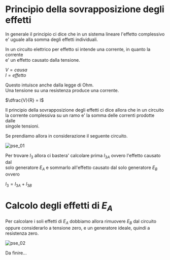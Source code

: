# Principio della sovrapposizione degli effetti  

In generale il principio ci dice che in un sistema lineare l'effetto complessivo  
e' uguale alla somma degli effetti individuali.  

In un circuito elettrico per effetto si intende una corrente, in quanto la corrente  
e' un effetto causato dalla tensione.  

$V = causa$  
$I = effetto$  

Questo intuisce anche dalla legge di Ohm.  
Una tensione su una resistenza produce una corrente.  

$\dfrac{V}{R} = I$  

Il principio della sovrapposizione degli effetti ci dice allora che in un circuito  
la corrente complessiva su un ramo e' la somma delle correnti prodotte dalle  
singole tensioni.

Se prendiamo allora in considerazione il seguente circuito.  

![pse_01](https://user-images.githubusercontent.com/7195133/208917689-e7577f03-3f90-4c2f-9604-41e31363e6db.jpg)  

Per trovare $I_3$ allora ci bastera' calcolare prima $I_{3A}$ ovvero l'effetto causato dal  
solo generatore $E_A$ e sommarlo all'effetto causato dal solo generatore $E_B$ ovvero

$I_3 = I_{3A} + I_{3B}$  

# Calcolo degli effetti di $E_A$  

Per calcolare i soli effetti di $E_A$ dobbiamo allora rimuovere $E_B$ dal circuito  
oppure considerarlo a tensione zero, e un generatore ideale, quindi a resistenza zero.  

![pse_02](https://user-images.githubusercontent.com/7195133/208918784-0e760414-560e-4e2f-ae9a-50053a2bc92d.jpg)  

Da finire...







